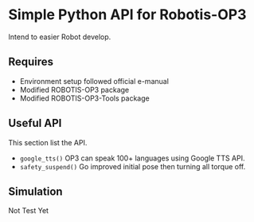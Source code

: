 # Simple Python API for Robotis-OP3
Intend to easier Robot develop.
## Requires
* Environment setup followed official e-manual
* Modified ROBOTIS-OP3 package
* Modified ROBOTIS-OP3-Tools package
## Useful API
This section list the API.
* `google_tts()` OP3 can speak 100+ languages using Google TTS API.
* `safety_suspend()` Go improved initial pose then turning all torque off.
## Simulation
Not Test Yet
